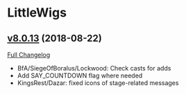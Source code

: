 # LittleWigs

## [v8.0.13](https://github.com/BigWigsMods/LittleWigs/tree/v8.0.13) (2018-08-22)
[Full Changelog](https://github.com/BigWigsMods/LittleWigs/compare/v8.0.12...v8.0.13)

- BfA/SiegeOfBoralus/Lockwood: Check casts for adds  
- Add SAY\_COUNTDOWN flag where needed  
- KingsRest/Dazar: fixed icons of stage-related messages  